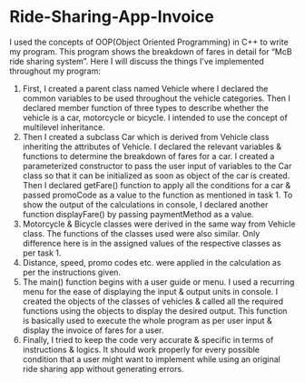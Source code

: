 # Ride-Sharing-App-Invoice
I used the concepts of OOP(Object Oriented Programming) in C++ to write my
program. This program shows the breakdown of fares in detail for “McB ride sharing
system”. Here I will discuss the things I’ve implemented throughout my program:

1. First, I created a parent class named Vehicle where I declared the common
variables to be used throughout the vehicle categories. Then I declared member
function of three types to describe whether the vehicle is a car, motorcycle or
bicycle. I intended to use the concept of multilevel inheritance.
2. Then I created a subclass Car which is derived from Vehicle class inheriting the
attributes of Vehicle. I declared the relevant variables & functions to determine
the breakdown of fares for a car. I created a parameterized constructor to pass the
user input of variables to the Car class so that it can be initialized as soon as
object of the car is created. Then I declared getFare() function to apply all the
conditions for a car & passed promoCode as a value to the function as mentioned
in task 1. To show the output of the calculations in console, I declared another
function displayFare() by passing paymentMethod as a value.
3. Motorcycle & Bicycle classes were derived in the same way from Vehicle class.
The functions of the classes used were also similar. Only difference here is in the
assigned values of the respective classes as per task 1.
4. Distance, speed, promo codes etc. were applied in the calculation as per the
instructions given.
5. The main() function begins with a user guide or menu. I used a recurring menu
for the ease of displaying the input & output units in console. I created the objects
of the classes of vehicles & called all the required functions using the objects to
display the desired output. This function is basically used to execute the whole
program as per user input & display the invoice of fares for a user.
6. Finally, I tried to keep the code very accurate & specific in terms of instructions
& logics. It should work properly for every possible condition that a user might
want to implement while using an original ride sharing app without generating
errors.
